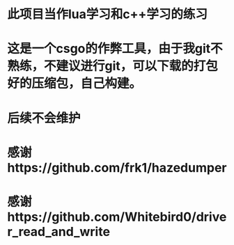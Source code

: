 # 此项目当作lua学习和c++学习的练习
# 这是一个csgo的作弊工具，由于我git不熟练，不建议进行git，可以下载的打包好的压缩包，自己构建。
# 后续不会维护
# 感谢https://github.com/frk1/hazedumper 
# 感谢https://github.com/Whitebird0/driver_read_and_write
